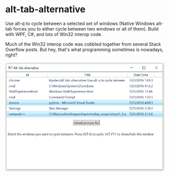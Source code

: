 # alt-tab-alternative
Use alt-q to cycle between a selected set of windows (Native Windows alt-tab forces you to either cycle between two windows or all of them). Build with WPF, C#, and lots of Win32 interop code.

Much of the Win32 interop code was cobbled together from several Stack Overflow posts. But hey, that's what programming sometimes is nowadays, right?

<img src="/alt-tab-alternative-2.jpg" width="500"/>
